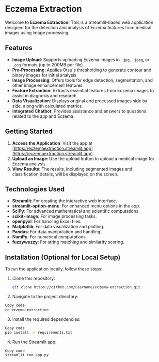 # Eczema Extraction

Welcome to **Eczema Extraction**! This is a Streamlit-based web application designed for the detection and analysis of Eczema features from medical images using image processing.

## Features

- **Image Upload**: Supports uploading Eczema images in `.jpg`, `.jpeg`, or `.png` formats (up to 200MB per file).
- **Pre-Processing**: Applies Otsu's thresholding to generate contour and binary images for initial analysis.
- **Image Processing**: Offers tools for edge detection, segmentation, and other image enhancement features.
- **Feature Extraction**: Extracts essential features from Eczema images to assist in diagnosis and research.
- **Data Visualization**: Displays original and processed images side by side, along with calculated metrics.
- **Integrated Chatbot**: Provides assistance and answers to questions related to the app and Eczema.

## Getting Started

1. **Access the Application**: Visit the app at [https://eczemaextraction.streamlit.app](https://eczemaextraction.streamlit.app).
2. **Upload an Image**: Use the upload button to upload a medical image for Eczema analysis.
3. **View Results**: The results, including segmented images and classification details, will be displayed on the screen.

## Technologies Used

- **Streamlit**: For creating the interactive web interface.
- **streamlit-option-menu**: For enhanced menu options in the app.
- **SciPy**: For advanced mathematical and scientific computations.
- **scikit-image**: For image processing tasks.
- **openpyxl**: For handling Excel files.
- **Matplotlib**: For data visualization and plotting.
- **Pandas**: For data manipulation and handling.
- **NumPy**: For numerical computations.
- **fuzzywuzzy**: For string matching and similarity scoring.

## Installation (Optional for Local Setup)

To run the application locally, follow these steps:

1. Clone this repository:
   ```bash
   git clone https://github.com/username/eczema-extraction.git
   ```
2. Navigate to the project directory:
  ```bash
  Copy code
  cd eczema-extraction
   ```
3. Install the required dependencies:
  ```bash
  Copy code
  pip install -r requirements.txt
   ```
4. Run the Streamlit app:
  ```bash
  Copy code
  streamlit run app.py
   ```
